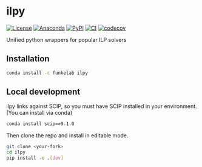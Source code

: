 # ilpy

[![License](https://img.shields.io/pypi/l/ilpy.svg)](https://github.com/funkelab/ilpy/raw/main/LICENSE)
[![Anaconda](https://img.shields.io/conda/v/funkelab/ilpy)](https://anaconda.org/funkelab/ilpy)
[![PyPI](https://img.shields.io/pypi/v/ilpy.svg)](https://pypi.org/project/ilpy)
[![CI](https://github.com/funkelab/ilpy/actions/workflows/ci.yaml/badge.svg)](https://github.com/funkelab/ilpy/actions/workflows/ci.yaml)
[![codecov](https://codecov.io/gh/funkelab/ilpy/branch/main/graph/badge.svg)](https://codecov.io/gh/funkelab/ilpy)

Unified python wrappers for popular ILP solvers

## Installation

```bash
conda install -c funkelab ilpy
```

## Local development

ilpy links against SCIP, so you must have SCIP installed in your environment.
(You can install via conda)

```bash
conda install scip==9.1.0
```

Then clone the repo and install in editable mode.

```bash
git clone <your-fork>
cd ilpy
pip install -e .[dev]
```
